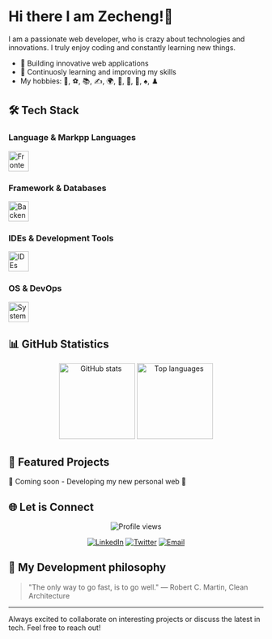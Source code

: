 # Hi there I am Zecheng!👋

<!--
- 🔭 I’m currently working on ...
- 🌱 I’m currently learning ...
- 🤔 I’m looking for help with ...
- 💬 Ask me about ...
- 📫 How to reach me: ...
- 😄 Pronouns: ...
- ⚡ Fun fact: ...
-->

I am a passionate web developer, who is crazy about technologies and innovations. I truly enjoy coding and constantly learning new things.

- 🔧 Building innovative web applications
- 🌱 Continuosly learning and improving my skills
- My hobbies: 🏀, ⚽, 📚, ✍, 🌍, 🧩, 🎸, 🎹, ♠️, ♟️

## 🛠️ Tech Stack

### Language & Markpp Languages
<div align="left">
  <img src="https://skillicons.dev/icons?i=c,php,java,html,css,tailwind,bootstrap,js,ts" height="40" alt="Frontend technologies" />
</div>

### Framework & Databases
<div align="left">
  <img src="https://skillicons.dev/icons?i=angular,spring,laravel,mysql,postgres" height="40" alt="Backend and databases" />
</div>

### IDEs & Development Tools
<div align="left">
  <img src="https://skillicons.dev/icons?i=eclipse,vscode,docker,git,github" height="40" alt="IDEs and development tools" />
</div>

### OS & DevOps
<div align="left">
  <img src="https://skillicons.dev/icons?i=bash,linux,windows,cloudflare,md,postman," height="40" alt="System and DevOps" />
</div>


## 📊 GitHub Statistics
<div align="center">
  <img src="https://github-readme-stats.vercel.app/api?username=Jzzc10&show_icons=true&theme=dark&hide_border=true" height="150" alt="GitHub stats" />
  <img src="https://github-readme-stats.vercel.app/api/top-langs/?username=Jzzc10&layout=compact&theme=dark&hide_border=true" height="150" alt="Top languages" />
</div>


## 📝 Featured Projects
<!-- POSTS:START -->
<p>🚧 Coming soon - Developing my new personal web 🚧</p>
<!-- POSTS:END -->

## 🌐 Let is Connect
<div align="center">
  <img src="https://komarev.com/ghpvc/?username=tu-usuario&color=blueviolet&style=flat-square&label=Visitas+al+perfil" alt="Profile views"/>
  
  [![LinkedIn](https://img.shields.io/badge/LinkedIn-Zecheng_Zhou-0077B5?style=for-the-badge&logo=linkedin&logoColor=white)](https://www.linkedin.com/in/zechengzhou/)
  [![Twitter](https://img.shields.io/badge/Twitter-@dev__zecheng-1DA1F2?style=for-the-badge&logo=twitter&logoColor=white)](https://twitter.com/dev_zecheng)
  [![Email](https://img.shields.io/badge/Email-jorgezhou10@gmail.com-D14836?style=for-the-badge&logo=gmail&logoColor=white)](mailto:jorgezhou10@gmail.com)
</div>

## 💭 My Development philosophy
> "The only way to go fast, is to go well." ― Robert C. Martin, Clean Architecture
---
Always excited to collaborate on interesting projects or discuss the latest in tech. Feel free to reach out!
